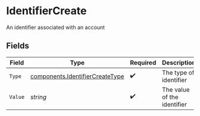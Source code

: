 # IdentifierCreate

An identifier associated with an account


## Fields

| Field                                                                              | Type                                                                               | Required                                                                           | Description                                                                        | Example                                                                            |
| ---------------------------------------------------------------------------------- | ---------------------------------------------------------------------------------- | ---------------------------------------------------------------------------------- | ---------------------------------------------------------------------------------- | ---------------------------------------------------------------------------------- |
| `Type`                                                                             | [components.IdentifierCreateType](../../models/components/identifiercreatetype.md) | :heavy_check_mark:                                                                 | The type of identifier                                                             | ORIGINATING_ACCOUNT_ID                                                             |
| `Value`                                                                            | *string*                                                                           | :heavy_check_mark:                                                                 | The value of the identifier                                                        | 12345678                                                                           |